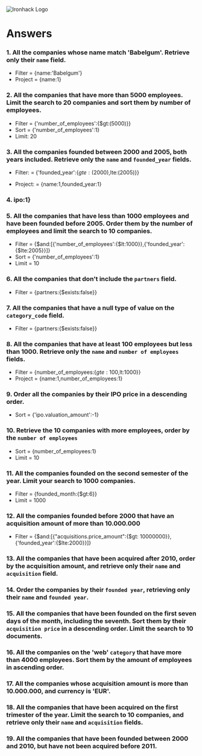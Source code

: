 ![Ironhack Logo](https://i.imgur.com/1QgrNNw.png)

# Answers

### 1. All the companies whose name match 'Babelgum'. Retrieve only their `name` field.

 - Filter = {name:'Babelgum'}
 - Project = {name:1}

### 2. All the companies that have more than 5000 employees. Limit the search to 20 companies and sort them by **number of employees**.

 - Filter = {'number_of_employees':{$gt:(5000)}}
 - Sort = {'number_of_employees':1}
 - Limit: 20

### 3. All the companies founded between 2000 and 2005, both years included. Retrieve only the `name` and `founded_year` fields.

 - Filter: = {'founded_year':{$gte:(2000),$lte:(2005)}}

 - Project: = {name:1,founded_year:1}

### 4.  ipo:1}

### 5. All the companies that have less than 1000 employees and have been founded before 2005. Order them by the number of employees and limit the search to 10 companies.

 - Filter = {$and:[{'number_of_employees':{$lt:1000}},{'founded_year':{$lte:2005}}]}
 - Sort = {'number_of_employees':1}
 - Limit = 10

### 6. All the companies that don't include the `partners` field.

- Filter = {partners:{$exists:false}} 

### 7. All the companies that have a null type of value on the `category_code` field.

- Filter = {partners:{$exists:false}}

### 8. All the companies that have at least 100 employees but less than 1000. Retrieve only the `name` and `number of employees` fields.

 - Filter = {number_of_employees:{$gte:100,$lt:1000}}
 - Project = {name:1,number_of_employees:1}

### 9. Order all the companies by their IPO price in a descending order.

 - Sort = {'ipo.valuation_amount':-1}

### 10. Retrieve the 10 companies with more employees, order by the `number of employees`

 - Sort = {number_of_employees:1}
 - Limit = 10

### 11. All the companies founded on the second semester of the year. Limit your search to 1000 companies.

 - Filter = {founded_month:{$gt:6}}
 - Limit = 1000

<!-- ### 12. All the companies that have been 'deadpooled' after the third year. -->

<!-- Your Code Goes Here -->

### 12. All the companies founded before 2000 that have an acquisition amount of more than 10.000.000

 - Filter = {$and:[{"acquisitions.price_amount":{$gt: 10000000}},{'founded_year':{$lte:2000}}]}

### 13. All the companies that have been acquired after 2010, order by the acquisition amount, and retrieve only their `name` and `acquisition` field.

<!-- Your Code Goes Here -->

### 14. Order the companies by their `founded year`, retrieving only their `name` and `founded year`.

<!-- Your Code Goes Here -->

### 15. All the companies that have been founded on the first seven days of the month, including the seventh. Sort them by their `acquisition price` in a descending order. Limit the search to 10 documents.

<!-- Your Code Goes Here -->

### 16. All the companies on the 'web' `category` that have more than 4000 employees. Sort them by the amount of employees in ascending order.

<!-- Your Code Goes Here -->

### 17. All the companies whose acquisition amount is more than 10.000.000, and currency is 'EUR'.

<!-- Your Code Goes Here -->

### 18. All the companies that have been acquired on the first trimester of the year. Limit the search to 10 companies, and retrieve only their `name` and `acquisition` fields.

<!-- Your Code Goes Here -->

### 19. All the companies that have been founded between 2000 and 2010, but have not been acquired before 2011.

<!-- Your Code Goes Here -->

